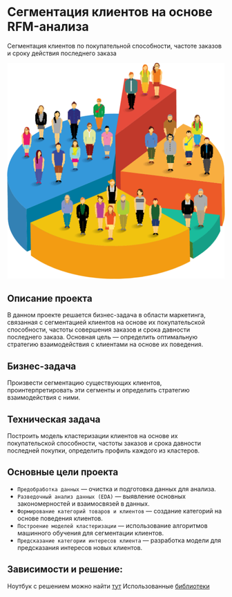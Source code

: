 # Сегментация клиентов на основе RFM-анализа
Сегментация клиентов по покупательной способности, частоте заказов и сроку действия последнего заказа

![alt text](img/image.png)

## Описание проекта
В данном проекте решается бизнес-задача в области маркетинга, связанная с сегментацией клиентов на основе их покупательской способности, частоты совершения заказов и срока давности последнего заказа. Основная цель — определить оптимальную стратегию взаимодействия с клиентами на основе их поведения.

## Бизнес-задача
Произвести сегментацию существующих клиентов, проинтерпретировать эти сегменты и определить стратегию взаимодействия с ними.

## Техническая задача
Построить модель кластеризации клиентов на основе их покупательской способности, частоты заказов и срока давности последней покупки, определить профиль каждого из кластеров.

## Основные цели проекта

* `Предобработка данных` — очистка и подготовка данных для анализа.
* `Разведочный анализ данных (EDA)` — выявление основных закономерностей и взаимосвязей в данных.
* `Формирование категорий товаров и клиентов` — создание категорий на основе поведения клиентов.
* `Построение моделей кластеризации` — использование алгоритмов машинного обучения для сегментации клиентов.
* `Предсказание категории интересов клиента` — разработка модели для предсказания интересов новых клиентов.

## Зависимости и решение:

Ноутбук с решением можно найти [тут](https://github.com/esta1d/segmentation_of_clients/blob/main/segmentation.ipynb)
Использованные [библиотеки](https://github.com/esta1d/segmentation_of_clients/blob/main/requirements.txt)